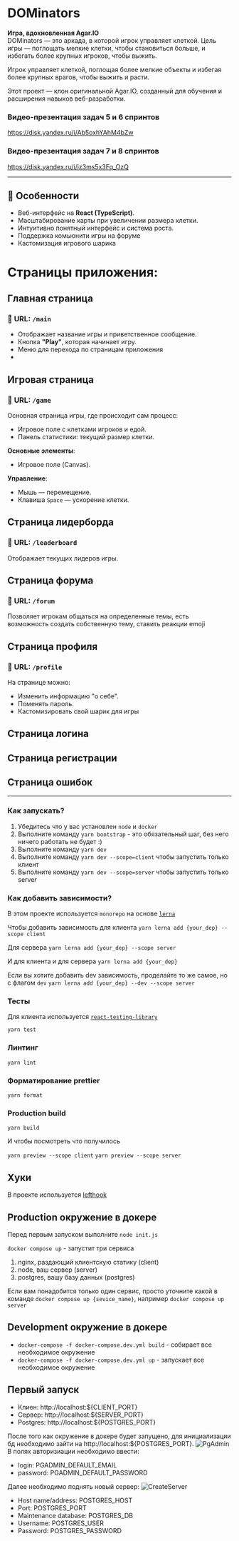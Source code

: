 # DOMinators 
**Игра, вдохновленная Agar.IO**  
DOMinators  — это аркада, в которой игрок управляет клеткой. Цель игры — поглощать мелкие клетки, чтобы становиться больше, и избегать более крупных игроков, чтобы выжить.

Игрок управляет клеткой, поглощая более мелкие объекты и избегая более крупных врагов, чтобы выжить и расти.

Этот проект — клон оригинальной Agar.IO, созданный для обучения и расширения навыков веб-разработки.


### Видео-презентация задач 5 и 6 спринтов
https://disk.yandex.ru/i/Ab5oxhYAhM4bZw

### Видео-презентация задач 7 и 8 спринтов
https://disk.yandex.ru/i/iz3ms5x3Fq_OzQ

----------
## 🚀 **Особенности**

-   Веб-интерфейс на **React (TypeScript)**.
-   Масштабирование карты при увеличении размера клетки.
-   Интуитивно понятный интерфейс и система роста.
-   Поддержка комьюнити игры на форуме
-   Кастомизация игрового шарика

# Страницы приложения: 

## **Главная страница**

### 📄 **URL**: `/main`
-   Отображает название игры и приветственное сообщение.
-   Кнопка **"Play"**, которая начинает игру.
-   Меню для перехода по страницам приложения
-   
## **Игровая страница**

### 📄 **URL**: `/game`

Основная страница игры, где происходит сам процесс:
-   Игровое поле с клетками игроков и едой.
-   Панель статистики: текущий размер клетки.

**Основные элементы**:
-   Игровое поле (Canvas).

**Управление**:

-   Мышь — перемещение.
-   Клавиша `Space` — ускорение клетки.


## **Страница лидерборда**

### 📄 **URL**: `/leaderboard`
Отображает текущих лидеров игры.


## **Страница форума**

### 📄 **URL**: `/forum`

Позволяет игрокам общаться на определенные темы, есть возможность создать собственную тему, ставить реакции emoji


## **Страница профиля**

### 📄 **URL**: `/profile`
На странице можно: 
-   Изменить информацию "о себе".
-   Поменять пароль.
-   Кастомизировать свой шарик для игры



## Страница логина
## Страница регистрации
## Страница ошибок

----------

### Как запускать?

1. Убедитесь что у вас установлен `node` и `docker`
2. Выполните команду `yarn bootstrap` - это обязательный шаг, без него ничего работать не будет :)
3. Выполните команду `yarn dev`
3. Выполните команду `yarn dev --scope=client` чтобы запустить только клиент
4. Выполните команду `yarn dev --scope=server` чтобы запустить только server


### Как добавить зависимости?
В этом проекте используется `monorepo` на основе [`lerna`](https://github.com/lerna/lerna)

Чтобы добавить зависимость для клиента 
```yarn lerna add {your_dep} --scope client```

Для сервера
```yarn lerna add {your_dep} --scope server```

И для клиента и для сервера
```yarn lerna add {your_dep}```


Если вы хотите добавить dev зависимость, проделайте то же самое, но с флагом `dev`
```yarn lerna add {your_dep} --dev --scope server```


### Тесты

Для клиента используется [`react-testing-library`](https://testing-library.com/docs/react-testing-library/intro/)

```yarn test```

### Линтинг

```yarn lint```

### Форматирование prettier

```yarn format```

### Production build

```yarn build```

И чтобы посмотреть что получилось


`yarn preview --scope client`
`yarn preview --scope server`

## Хуки
В проекте используется [lefthook](https://github.com/evilmartians/lefthook)

## Production окружение в докере
Перед первым запуском выполните `node init.js`


`docker compose up` - запустит три сервиса
1. nginx, раздающий клиентскую статику (client)
2. node, ваш сервер (server)
3. postgres, вашу базу данных (postgres)

Если вам понадобится только один сервис, просто уточните какой в команде
`docker compose up {sevice_name}`, например `docker compose up server`

## Development окружение в докере

- `docker-compose -f docker-compose.dev.yml build` - собирает все необходимое окружение
- `docker-compose -f docker-compose.dev.yml up` - запускает все необходимое окружение

## Первый запуск

- Клиен: http://localhost:${CLIENT_PORT}
- Сервер: http://localhost:${SERVER_PORT}
- Postgres: http://localhost:${POSTGRES_PORT}

После того как окружение в докере будет запущено, для инициализации бд необходимо зайти на http://localhost:${POSTGRES_PORT}.
![PgAdmin](pg_admin.png)
В полях авторизиации необходимо ввести:
- login: PGADMIN_DEFAULT_EMAIL
- password: PGADMIN_DEFAULT_PASSWORD

Далее необходимо поднять новый сервер: 
![CreateServer](server.png)
- Host name/address: POSTGRES_HOST
- Port: POSTGRES_PORT
- Maintenance database: POSTGRES_DB
- Username: POSTGRES_USER
- Password: POSTGRES_PASSWORD
